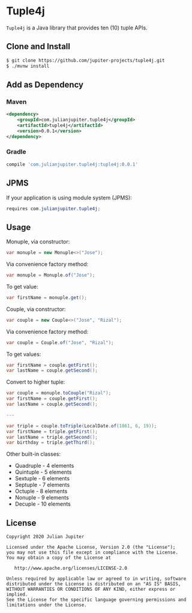 # Tuple4j
`Tuple4j` is a Java library that provides ten (10) tuple APIs.
## Clone and Install
```bash
$ git clone https://github.com/jupiter-projects/tuple4j.git
$ ./mvnw install
```
## Add as Dependency
### Maven
```xml
<dependency>
    <groupId>com.julianjupiter.tuple4j</groupId>
    <artifactId>tuple4j</artifactId>
    <version>0.0.1</version>
</dependency>
```
### Gradle
```gradle
compile 'com.julianjupiter.tuple4j:tuple4j:0.0.1'
```
## JPMS
If your application is using module system (JPMS):
```java
requires com.julianjupiter.tuple4j;
```
## Usage
Monuple, via constructor:
```java
var monuple = new Monuple<>("Jose");
```
Via convenience factory method:
```java
var monuple = Monuple.of("Jose");
```
To get value:
```java
var firstName = monuple.get();
```
Couple, via constructor:
```java
var couple = new Couple<>("Jose", "Rizal");
```
Via convenience factory method:
```java
var couple = Couple.of("Jose", "Rizal");
```
To get values:
```java
var firstName = couple.getFirst();
var lastName = couple.getSecond();
```
Convert to higher tuple:
```java
var couple = monuple.toCouple("Rizal");
var firstName = couple.getFirst();
var lastName = couple.getSecond();

---

var triple = couple.toTriple(LocalDate.of(1861, 6, 19));
var firstName = triple.getFirst();
var lastName = triple.getSecond();
var birthday = triple.getThird();
```
Other built-in classes:
- Quadruple - 4 elements
- Quintuple - 5 elements
- Sextuple - 6 elements
- Septuple - 7 elements
- Octuple - 8 elements
- Nonuple - 9 elements
- Decuple - 10 elements
## License
```
Copyright 2020 Julian Jupiter

Licensed under the Apache License, Version 2.0 (the "License");
you may not use this file except in compliance with the License.
You may obtain a copy of the License at

   http://www.apache.org/licenses/LICENSE-2.0

Unless required by applicable law or agreed to in writing, software
distributed under the License is distributed on an "AS IS" BASIS,
WITHOUT WARRANTIES OR CONDITIONS OF ANY KIND, either express or implied.
See the License for the specific language governing permissions and
limitations under the License.
```
